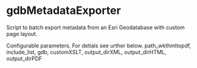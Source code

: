 # gdbMetadataExporter
Script to batch export metadata from an Esri Geodatabase with custom page layout.

Configurable parameters. For detials see urther below.
path_wkthmltopdf, include_list, gdb, customXSLT, output_dirXML, output_dirHTML, output_dirPDF
